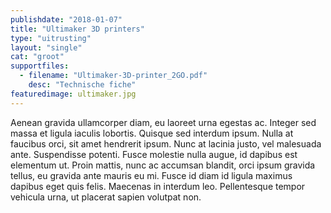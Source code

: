 ```yaml
---
publishdate: "2018-01-07"
title: "Ultimaker 3D printers"
type: "uitrusting"
layout: "single"
cat: "groot"
supportfiles:
  - filename: "Ultimaker-3D-printer_2GO.pdf"
    desc: "Technische fiche"
featuredimage: ultimaker.jpg
---
```

Aenean gravida ullamcorper diam, eu laoreet urna egestas ac. Integer sed massa et ligula iaculis lobortis. Quisque sed interdum ipsum. Nulla at faucibus orci, sit amet hendrerit ipsum. Nunc at lacinia justo, vel malesuada ante. Suspendisse potenti. Fusce molestie nulla augue, id dapibus est elementum ut. Proin mattis, nunc ac accumsan blandit, orci ipsum gravida tellus, eu gravida ante mauris eu mi. Fusce id diam id ligula maximus dapibus eget quis felis. Maecenas in interdum leo. Pellentesque tempor vehicula urna, ut placerat sapien volutpat non. 